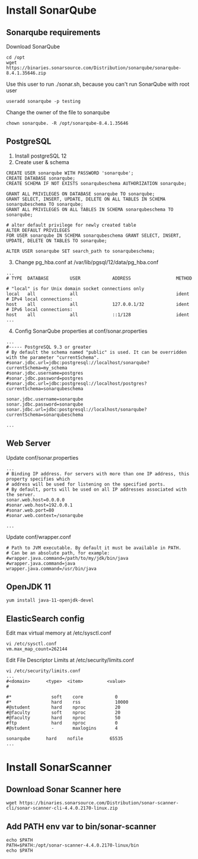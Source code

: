 # Install SonarQube 
## Sonarqube requirements
Download SonarQube
```
cd /opt
wget https://binaries.sonarsource.com/Distribution/sonarqube/sonarqube-8.4.1.35646.zip
```
Use this user to run ./sonar.sh, because you can't run SonarQube with root user
```
useradd sonarqube -p testing
```
Change the owner of the file to sonarqube
```
chown sonarqube. -R /opt/sonarqube-8.4.1.35646
```
## PostgreSQL
1. Install postgreSQL 12
2. Create user & schema
```
CREATE USER sonarqube WITH PASSWORD 'sonarqube';
CREATE DATABASE sonarqube;
CREATE SCHEMA IF NOT EXISTS sonarqubeschema AUTHORIZATION sonarqube;

GRANT ALL PRIVILEGES ON DATABASE sonarqube TO sonarqube; 
GRANT SELECT, INSERT, UPDATE, DELETE ON ALL TABLES IN SCHEMA sonarqubeschema TO sonarqube;
GRANT ALL PRIVILEGES ON ALL TABLES IN SCHEMA sonarqubeschema TO sonarqube;

# alter default privilege for newly created table
ALTER DEFAULT PRIVILEGES
FOR USER sonarqube IN SCHEMA sonarqubeschema GRANT SELECT, INSERT, UPDATE, DELETE ON TABLES TO sonarqube;

ALTER USER sonarqube SET search_path to sonarqubeschema;
```
3. Change pg_hba.conf at /var/lib/pgsql/12/data/pg_hba.conf
```
...
# TYPE  DATABASE        USER            ADDRESS                 METHOD

# "local" is for Unix domain socket connections only
local   all             all                                     ident
# IPv4 local connections:
host    all             all             127.0.0.1/32            ident
# IPv6 local connections:
host    all             all             ::1/128                 ident
...
```
4. Config SonarQube properties at conf/sonar.properties
```
...
#----- PostgreSQL 9.3 or greater
# By default the schema named "public" is used. It can be overridden with the parameter "currentSchema".
#sonar.jdbc.url=jdbc:postgresql://localhost/sonarqube?currentSchema=my_schema
#sonar.jdbc.username=postgres
#sonar.jdbc.password=postgres
#sonar.jdbc.url=jdbc:postgresql://localhost/postgres?currentSchema=sonarqubeschema 

sonar.jdbc.username=sonarqube
sonar.jdbc.password=sonarqube
sonar.jdbc.url=jdbc:postgresql://localhost/sonarqube?currentSchema=sonarqubeschema 

...
```

## Web Server

Update conf/sonar.properties
```
...
# Binding IP address. For servers with more than one IP address, this property specifies which
# address will be used for listening on the specified ports.
# By default, ports will be used on all IP addresses associated with the server.
sonar.web.host=0.0.0.0
#sonar.web.host=192.0.0.1
#sonar.web.port=80
#sonar.web.context=/sonarqube

...
```
Update conf/wrapper.conf
```
# Path to JVM executable. By default it must be available in PATH.
# Can be an absolute path, for example:
#wrapper.java.command=/path/to/my/jdk/bin/java
#wrapper.java.command=java
wrapper.java.command=/usr/bin/java
```

## OpenJDK 11
```
yum install java-11-openjdk-devel
```
## ElasticSearch config
Edit max virtual memory at /etc/sysctl.conf
```
vi /etc/sysctl.conf
vm.max_map_count=262144
```

Edit File Descriptor Limits at /etc/security/limits.conf
```
vi /etc/security/limits.conf
...
#<domain>      <type>  <item>         <value>
#

#*               soft    core            0
#*               hard    rss             10000
#@student        hard    nproc           20
#@faculty        soft    nproc           20
#@faculty        hard    nproc           50
#ftp             hard    nproc           0
#@student        -       maxlogins       4

sonarqube      hard    nofile          65535 
...
```


# Install SonarScanner

## Download Sonar Scanner here
```
wget https://binaries.sonarsource.com/Distribution/sonar-scanner-cli/sonar-scanner-cli-4.4.0.2170-linux.zip
```

## Add PATH env var to bin/sonar-scanner 
```
echo $PATH
PATH=$PATH:/opt/sonar-scanner-4.4.0.2170-linux/bin
echo $PATH
```

